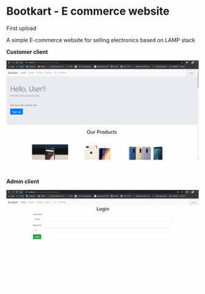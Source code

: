 # Bootkart - E commerce website
First upload

A simple E-commerce website for selling electronics based on LAMP stack

<b>Customer client</b>

![image](screenshots/demouser.gif)

<br>

<b>Admin client</b>

![image](screenshots/demoadmin.gif)
